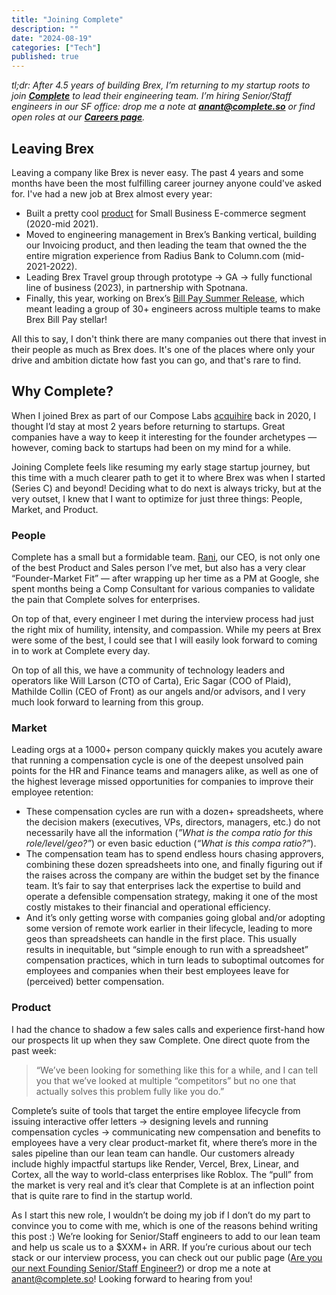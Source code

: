 ```yaml
---
title: "Joining Complete"
description: ""
date: "2024-08-19"
categories: ["Tech"]
published: true
---
```


_tl;dr: After 4.5 years of building Brex, I’m returning to my startup roots to join [**Complete**](https://complete.so) to lead their engineering team. I’m hiring Senior/Staff engineers in our SF office: drop me a note at [**anant@complete.so**](mailto:anant@complete.so) or find open roles at our [**Careers page**](https://www.complete.so/careers)._

## Leaving Brex

Leaving a company like Brex is never easy. The past 4 years and some months have been the most fulfilling career journey anyone could've asked for. I've had a new job at Brex almost every year:

- Built a pretty cool [product](https://medium.com/brexeng/building-brex-instant-payouts-42c6e95d4524) for Small Business E-commerce segment (2020-mid 2021).
- Moved to engineering management in Brex’s Banking vertical, building our Invoicing product, and then leading the team that owned the the entire migration experience from Radius Bank to Column.com (mid-2021-2022).
- Leading Brex Travel group through prototype -> GA -> fully functional line of business (2023), in partnership with Spotnana.
- Finally, this year, working on Brex’s [Bill Pay Summer Release](https://www.brex.com/release), which meant leading a group of 30+ engineers across multiple teams to make Brex Bill Pay stellar!

All this to say, I don't think there are many companies out there that invest in their people as much as Brex does. It's one of the places where only your drive and ambition dictate how fast you can go, and that's rare to find.

## Why Complete?

When I joined Brex as part of our Compose Labs [acquihire](https://news.crunchbase.com/startups/brex-buys-three-san-francisco-startups-to-complement-its-product-line/) back in 2020, I thought I’d stay at most 2 years before returning to startups. Great companies have a way to keep it interesting for the founder archetypes — however, coming back to startups had been on my mind for a while.

Joining Complete feels like resuming my early stage startup journey, but this time with a much clearer path to get it to where Brex was when I started (Series C) and beyond! Deciding what to do next is always tricky, but at the very outset, I knew that I want to optimize for just three things: People, Market, and Product.

### People

Complete has a small but a formidable team. [Rani](https://www.linkedin.com/in/ranimavram/), our CEO, is not only one of the best Product and Sales person I’ve met, but also has a very clear “Founder-Market Fit” — after wrapping up her time as a PM at Google, she spent months being a Comp Consultant for various companies to validate the pain that Complete solves for enterprises.

On top of that, every engineer I met during the interview process had just the right mix of humility, intensity, and compassion. While my peers at Brex were some of the best, I could see that I will easily look forward to coming in to work at Complete every day.

On top of all this, we have a community of technology leaders and operators like Will Larson (CTO of Carta), Eric Sagar (COO of Plaid), Mathilde Collin (CEO of Front) as our angels and/or advisors, and I very much look forward to learning from this group.

### Market

Leading orgs at a 1000+ person company quickly makes you acutely aware that running a compensation cycle is one of the deepest unsolved pain points for the HR and Finance teams and managers alike, as well as one of the highest leverage missed opportunities for companies to improve their employee retention:

- These compensation cycles are run with a dozen+ spreadsheets, where the decision makers (executives, VPs, directors, managers, etc.) do not necessarily have all the information (_”What is the compa ratio for this role/level/geo?”_) or even basic eduction (_“What is this compa ratio?”_).
- The compensation team has to spend endless hours chasing approvers, combining these dozen spreadsheets into one, and finally figuring out if the raises across the company are within the budget set by the finance team. It’s fair to say that enterprises lack the expertise to build and operate a defensible compensation strategy, making it one of the most costly mistakes to their financial and operational efficiency.
- And it’s only getting worse with companies going global and/or adopting some version of remote work earlier in their lifecycle, leading to more geos than spreadsheets can handle in the first place. This usually results in inequitable, but “simple enough to run with a spreadsheet” compensation practices, which in turn leads to suboptimal outcomes for employees and companies when their best employees leave for (perceived) better compensation.

### Product

I had the chance to shadow a few sales calls and experience first-hand how our prospects lit up when they saw Complete. One direct quote from the past week:

> “We’ve been looking for something like this for a while, and I can tell you that we’ve looked at multiple “competitors” but no one that actually solves this problem fully like you do.”

Complete’s suite of tools that target the entire employee lifecycle from issuing interactive offer letters → designing levels and running compensation cycles → communicating new compensation and benefits to employees have a very clear product-market fit, where there’s more in the sales pipeline than our lean team can handle. Our customers already include highly impactful startups like Render, Vercel, Brex, Linear, and Cortex, all the way to world-class enterprises like Roblox. The “pull” from the market is very real and it’s clear that Complete is at an inflection point that is quite rare to find in the startup world.

As I start this new role, I wouldn’t be doing my job if I don’t do my part to convince you to come with me, which is one of the reasons behind writing this post :) We’re looking for Senior/Staff engineers to add to our lean team and help us scale us to a $XXM+ in ARR. If you’re curious about our tech stack or our interview process, you can check out our public page ([Are you our next Founding Senior/Staff Engineer?](https://www.notion.so/Are-you-our-next-Founding-Senior-Staff-Engineer-6178607685e8452b9c8a5acd4b8904b1?pvs=21)) or drop me a note at [anant@complete.so](mailto:anant@complete.so)! Looking forward to hearing from you!

